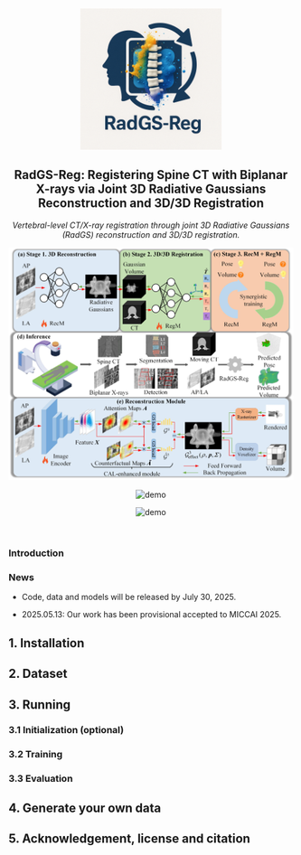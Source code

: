 &nbsp;

<div align="center">

<p align="center"> <img src="assets/logo.png" width="250px"> </p>

[//]: # (![arXiv]&#40;https://img.shields.io/badge/paper-arxiv-179bd3&#41; )
[//]: # ([![arXiv]&#40;https://img.shields.io/badge/paper-arxiv-179bd3&#41;]&#40;https://arxiv.org/abs/2403.04116&#41;)

[//]: # ([![zhihu]&#40;https://img.shields.io/badge/知乎-解读-179bd3&#41;]&#40;https://zhuanlan.zhihu.com/p/717744222&#41;)

[//]: # ([![Youtube]&#40;https://img.shields.io/badge/video-youtube-red&#41;]&#40;https://www.youtube.com/watch?v=v6FESb3SkJg&t=28s&#41;)

[//]: # ([![AK]&#40;https://img.shields.io/badge/media-AK-green&#41;]&#40;https://x.com/_akhaliq/status/1765929288044290253?s=46&#41;)

[//]: # ([![MrNeRF]&#40;https://img.shields.io/badge/media-MrNeRF-green&#41;]&#40;https://x.com/janusch_patas/status/1766446189749150126?s=46&#41;)

[//]: # ([![RF]&#40;https://img.shields.io/badge/media-Radiance_Fields-green&#41;]&#40;https://radiancefields.com/x-gaussian-radiance-meets-radiation&#41;)
<h2> RadGS-Reg: Registering Spine CT with Biplanar X-rays via Joint 3D Radiative Gaussians Reconstruction and 3D/3D Registration </h2> 

*Vertebral-level CT/X-ray registration through joint 3D Radiative Gaussians (RadGS) reconstruction and 3D/3D registration.*


![cover](assets/pipeline.jpg)

![demo](assets/recon_results.gif)

![demo](assets/reg_results.gif)
</div>


&nbsp;


### Introduction

[//]: # (This is the official repo of our MICCAI 2025 paper [RadGS-Reg: Registering Spine CT with Biplanar X-rays via Joint 3D Radiative Gaussians Reconstruction and 3D/3D Registration]&#40;https://arxiv.org/abs/2405.20693&#41;. If you find this repo useful, please give it a star ⭐ and consider citing our paper.)

### News

[//]: # (* 2025.10.25: Code, data, and models have been released. Welcome to have a try!)

* Code, data and models will be released by July 30, 2025.

* 2025.05.13: Our work has been provisional accepted to MICCAI 2025.

[//]: # (* 2025.05.13: Our paper is available on [arxiv]&#40;https://arxiv.org/abs/2405.20693&#41;.)

## 1. Installation



[//]: # (We recommend using [Conda]&#40;https://docs.conda.io/en/latest/miniconda.html&#41; to set up an environment. We tested the code on Ubuntu 20.04 with an RTX 3090 GPU. For installation issues on other platforms, please refer to [Gaussian Splatting]&#40;https://github.com/graphdeco-inria/gaussian-splatting&#41;.)

[//]: # (```sh)

[//]: # (# Download code)

[//]: # (git clone https://github.com/Ruyi-Zha/r2_gaussian.git --recursive)

[//]: # ()
[//]: # (# Install environment)

[//]: # (SET DISTUTILS_USE_SDK=1 # Windows only)

[//]: # (conda env create --file environment.yml)

[//]: # (conda activate r2_gaussian)

[//]: # ()
[//]: # (# Install TIGRE for data generation and initialization)

[//]: # (wget https://github.com/CERN/TIGRE/archive/refs/tags/v2.3.zip)

[//]: # (unzip v2.3.zip)

[//]: # (pip install TIGRE-2.3/Python --no-build-isolation)

[//]: # (```)

## 2. Dataset


## 3. Running

### 3.1 Initialization (optional)


### 3.2 Training


### 3.3 Evaluation


## 4. Generate your own data


## 5. Acknowledgement, license and citation

[//]: # (Our code is adapted from [Gaussian Splatting]&#40;https://github.com/graphdeco-inria/gaussian-splatting&#41;, [SAX-NeRF]&#40;https://github.com/caiyuanhao1998/SAX-NeRF&#41;, [NAF]&#40;https://github.com/Ruyi-Zha/naf_cbct&#41; and [TIGRE toolbox]&#40;https://github.com/CERN/TIGRE.git&#41;. We thank the authors for their excellent works.)

[//]: # ()
[//]: # (This project is under the license of [Gaussian Splatting]&#40;https://github.com/graphdeco-inria/gaussian-splatting&#41;.)

[//]: # ()
[//]: # (If this repo helps you, please consider citing our work:)

[//]: # ()
[//]: # (```)

[//]: # (@inproceedings{r2_gaussian,)

[//]: # (  title={R$^2$-Gaussian: Rectifying Radiative Gaussian Splatting for Tomographic Reconstruction},)

[//]: # (  author={Ruyi Zha and Tao Jun Lin and Yuanhao Cai and Jiwen Cao and Yanhao Zhang and Hongdong Li},)

[//]: # (  booktitle = {Advances in Neural Information Processing Systems &#40;NeurIPS&#41;},)

[//]: # (  year={2024})

[//]: # (})

[//]: # (```)
